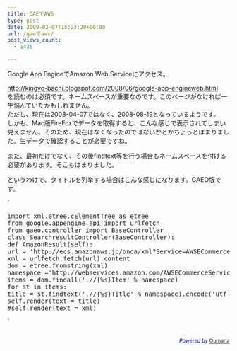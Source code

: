 ```yaml
---
title: GAEでAWS
type: post
date: 2009-02-07T15:23:20+00:00
url: /gaeでaws/
post_views_count:
  - 1436

---
```

Google App EngineでAmazon Web Serviceにアクセス。

<a href="http://kingyo-bachi.blogspot.com/2008/06/google-app-engineweb.html" target="_blank">http://kingyo-bachi.blogspot.com/2008/06/google-app-engineweb.html</a>  
を読むのは必須です。ネームスペースが重要なのです。このページがなければ一生悩んでいたかもしれません。  
ただし、現在は2008-04-07ではなく、2008-08-19となっているようです。  
しかも、Mac版FireFoxでデータを取得すると、こんな感じで表示されてしまい見えません。そのため、現在はなくなったのではないかとかちょっとはまりました。生データで確認することが必要ですね。

また、最初だけでなく、その後findtext等を行う場合もネームスペースを付ける必要があります。そこもはまりました。

というわけで、タイトルを列挙する場合はこんな感じになります。GAEO版です。

`</p>
<pre>
import xml.etree.cElementTree as etree
from google.appengine.api import urlfetch
from gaeo.controller import BaseController
class SearchresultController(BaseController):
def AmazonResult(self):
url = 'http://ecs.amazonaws.jp/onca/xml?Service=AWSECommerceService&AWSAccessKeyId=xxx&Operation=ItemSearch&SearchIndex=Books&Title=Harry%20Potter&Version=2008-08-19'
xml = urlfetch.fetch(url).content
dom = etree.fromstring(xml)
namespace ='http://webservices.amazon.com/AWSECommerceService/2008-08-19'
items = dom.findall('.//{%s}Item' % namespace)
for st in items:
title = st.findtext('.//{%s}Title' % namespace).encode('utf-8')
self.render(text = title)
#self.render(text = xml)
</pre>
<p>` 

<a href="http://www.accesstrade.net/at/c.html?rk=01002cxx0044mz" target="_blank"><img src="http://www.accesstrade.net/at/r.html?rk=01002cxx0044mz" alt="" border="0" /></a>

<p style="color:#008;text-align:right;">
  <small><em>Powered by</em> <a href="http://www.qumana.com/">Qumana</a></small>
</p>